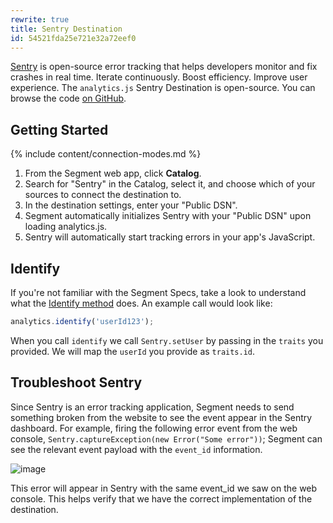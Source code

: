 ```yaml
---
rewrite: true
title: Sentry Destination
id: 54521fda25e721e32a72eef0
---
```

[Sentry](https://sentry.io) is open-source error tracking that helps developers monitor and fix crashes in real time. Iterate continuously. Boost efficiency. Improve user experience. The `analytics.js` Sentry Destination is open-source. You can browse the code [on GitHub](https://github.com/segmentio/analytics.js-integrations/tree/master/integrations/sentry).

## Getting Started

{% include content/connection-modes.md %}

1. From the Segment web app, click **Catalog**.
2. Search for "Sentry" in the Catalog, select it, and choose which of your sources to connect the destination to.
3. In the destination settings, enter your "Public DSN".
4. Segment automatically initializes Sentry with your "Public DSN" upon loading analytics.js.
5. Sentry will automatically start tracking errors in your app's JavaScript.

## Identify

If you're not familiar with the Segment Specs, take a look to understand what the [Identify method](/docs/connections/spec/identify/) does. An example call would look like:

```javascript
analytics.identify('userId123');
```

When you call `identify` we call `Sentry.setUser` by passing in the `traits` you provided. We will map the `userId` you provide as `traits.id`.

## Troubleshoot Sentry

Since Sentry is an error tracking application, Segment needs to send something broken from the website to see the event appear in the Sentry dashboard. For example, firing the following error event from the web console, `Sentry.captureException(new Error("Some error"))`; Segment can see the relevant event payload with the `event_id` information.
 
 ![image](https://user-images.githubusercontent.com/96406241/226262825-d038a0c6-acbc-4b20-87bb-558c622a2be5.png)
 
 This error will appear in Sentry with the same event_id we saw on the web console. This helps verify that we have the correct implementation of the destination.


